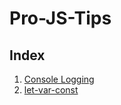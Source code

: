 # Pro-JS-Tips

## Index

1. [Console Logging](https://github.com/JangirSumit/Pro-JS-Tips/tree/master/Console%20Logging)
2. [let-var-const](https://github.com/JangirSumit/Pro-JS-Tips/tree/master/let-var-cont)
